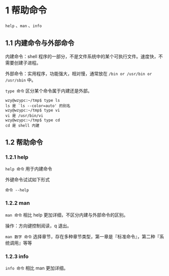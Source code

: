# 1 帮助命令

`help` 、`man` 、`info`



## 1.1 内建命令与外部命令

内建命令：shell 程序的一部分，不是文件系统中的某个可执行文件。速度快，不需要创建子进程。

外部命令：实用程序，功能强大，相对慢，通常放在 `/bin or /usr/bin or /usr/sbin` 中。



`type 命令` 区分某个命令属于内建还是外部。

```
wzy@wzypc:~/tmp$ type ls
ls 是 `ls --color=auto' 的别名
wzy@wzypc:~/tmp$ type vi
vi 是 /usr/bin/vi
wzy@wzypc:~/tmp$ type cd
cd 是 shell 内建
```



## 1.2 帮助命令

### 1.2.1 help

`help 命令` 用于内建命令

外键命令试试如下形式

`命令 --help`



### 1.2.2 man

`man 命令` 相比 help 更加详细，不区分内建与外部命令的区别。

操作：方向键控制阅读，q 退出。

`man 数字 命令` 选择章节，存在多种章节类型，第一章是『标准命令』，第二种『系统调用』等等



### 1.2.3 info

`info 命令` 相比 man 更加详细。

